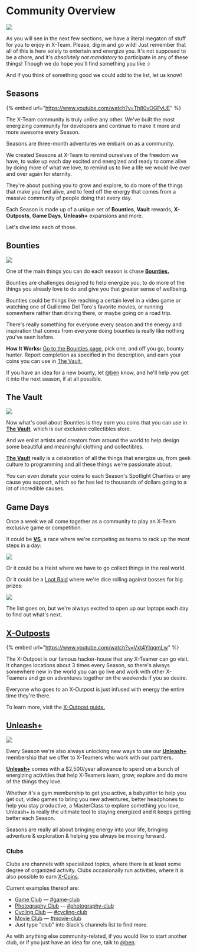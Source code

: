 # Community Overview

![](../../.gitbook/assets/community.jpg)

As you will see in the next few sections, we have a literal megaton of stuff for you to enjoy in X-Team. Please, dig in and go wild! Just remember that all of this is here solely to entertain and energize you. It's not supposed to be a chore, and it's _absolutely not mandatory_ to participate in any of these things! Though we do hope you'll find something you like :\)

And if you think of something good we could add to the list, let us know!

## Seasons

{% embed url="https://www.youtube.com/watch?v=Th80vOGFvUE" %}

The X-Team community is truly unlike any other. We've built the most energizing community for developers and continue to make it more and more awesome every Season.

Seasons are three-month adventures we embark on as a community.

We created Seasons at X-Team to remind ourselves of the freedom we have, to wake up each day excited and energized and ready to come alive by doing more of what we love, to remind us to live a life we would live over and over again for eternity.

They're about pushing you to grow and explore, to do more of the things that make you feel alive, and to feed off the energy that comes from a massive community of people doing that every day.

Each Season is made up of a unique set of **Bounties**, **Vault** rewards, **X-Outposts**, **Game Days**, **Unleash+** expansions and more.

Let's dive into each of those.

## **Bounties**

![](../../.gitbook/assets/screen-shot-2019-05-10-at-3.42.50-pm.png)

One of the main things you can do each season is chase [**Bounties.**](https://github.com/x-team/handbook/tree/480c308775fd27376ae7ec3121be0d6dacf565de/xhq.x-team.com/bounties/README.md)

Bounties are challenges designed to help energize you, to do more of the things you already love to do and give you that greater sense of wellbeing.

Bounties could be things like reaching a certain level in a video game or watching one of Guillermo Del Toro's favorite movies, or running somewhere rather than driving there, or maybe going on a road trip.

There's really something for everyone every season and the energy and inspiration that comes from everyone doing bounties is really like nothing you've seen before.

**How It Works:** [Go to the Bounties page](https://github.com/x-team/handbook/tree/480c308775fd27376ae7ec3121be0d6dacf565de/xhq.x-team.com/bounties/README.md), pick one, and off you go, bounty hunter. Report completion as specified in the description, and earn your coins you can use in [The Vault.](https://github.com/x-team/handbook/tree/480c308775fd27376ae7ec3121be0d6dacf565de/xhq.x-team.com/vault/README.md)

If you have an idea for a new bounty, let [@ben](https://legacy.gitbook.com/book/x-team/x-team-remote-developer-guide-to-greatness/edit#) know, and he'll help you get it into the next season, if at all possible.

## The Vault

![](../../.gitbook/assets/screen-shot-2019-05-10-at-3.48.14-pm.png)

Now what's cool about Bounties is they earn you coins that you can use in [**The Vault**](https://github.com/x-team/handbook/tree/480c308775fd27376ae7ec3121be0d6dacf565de/xhq.x-team.com/vault/README.md), which is our exclusive collectibles store.

And we enlist artists and creators from around the world to help design some beautiful and meaningful clothing and collectibles.

[**The Vault**](https://github.com/x-team/handbook/tree/480c308775fd27376ae7ec3121be0d6dacf565de/xhq.x-team.com/vault/README.md) really is a celebration of all the things that energize us, from geek culture to programming and all these things we're passionate about.

You can even donate your coins to each Season's Spotlight Charities or any cause you support, which so far has led to thousands of dollars going to a lot of incredible causes.

## Game Days

Once a week we all come together as a community to play an X-Team exclusive game or competition.

It could be [**VS**](https://x-team.slack.com/messages/CGK10CSLU/), a race where we're competing as teams to rack up the most steps in a day:

![](../../.gitbook/assets/screen-shot-2019-05-10-at-3.51.51-pm.png)

Or it could be a Heist where we have to go collect things in the real world.

Or it could be a [Loot Raid](https://github.com/x-team/handbook/tree/480c308775fd27376ae7ec3121be0d6dacf565de/xhq.x-team.com/raids/README.md) where we're dice rolling against bosses for big prizes:

![](../../.gitbook/assets/screen-shot-2019-05-10-at-4.03.32-pm.png)

The list goes on, but we're always excited to open up our laptops each day to find out what's next.

## [X-Outposts](https://github.com/x-team/handbook/tree/480c308775fd27376ae7ec3121be0d6dacf565de/x-outpost.com)

{% embed url="https://www.youtube.com/watch?v=Vxt4YIqqmLw" %}

The X-Outpost is our famous hacker-house that any X-Teamer can go visit. It changes locations about 3 times every Season, so there's always somewhere new in the world you can go live and work with other X-Teamers and go on adventures together on the weekends if you so desire.

Everyone who goes to an X-Outpost is just infused with energy the entire time they're there.

To learn more, visit the [X-Outpost guide.](../../good-reads/remote-lifestyle/)

## [Unleash+](https://github.com/x-team/handbook/tree/480c308775fd27376ae7ec3121be0d6dacf565de/xhq.x-team.com/unleash/README.md)

![](../../.gitbook/assets/screen-shot-2019-05-10-at-3.56.46-pm.png)

Every Season we're also always unlocking new ways to use our [**Unleash+**](https://github.com/x-team/handbook/tree/480c308775fd27376ae7ec3121be0d6dacf565de/xhq.x-team.com/unleash/README.md) membership that we offer to X-Teamers who work with our partners.

[**Unleash+**](https://github.com/x-team/handbook/tree/480c308775fd27376ae7ec3121be0d6dacf565de/xhq.x-team.com/unleash/README.md) comes with a $2,500/year allowance to spend on a bunch of energizing activities that help X-Teamers learn, grow, explore and do more of the things they love.

Whether it's a gym membership to get you active, a babysitter to help you get out, video games to bring you new adventures, better headphones to help you stay productive, a MasterClass to explore something you love, Unleash+ is really the ultimate tool to staying energized and it keeps getting better each Season.

Seasons are really all about bringing energy into your life, bringing adventure & exploration & helping you always be moving forward.

### Clubs

Clubs are channels with specialized topics, where there is at least some degree of organized activity. Clubs occasionally run activities, where it is also possible to earn [X-Coins](https://github.com/x-team/handbook/tree/480c308775fd27376ae7ec3121be0d6dacf565de/onboarding-guide/technicalities/technicalities.md#XTC).

Current examples thereof are:

* [Game Club](http://community.x-team.com/games) — [\#game-club](https://x-team.slack.com/messages/C3WV9FYGJ)
* [Photography Club](http://community.x-team.com/photography) — [\#photography-club](https://x-team.slack.com/messages/C79JCSBPH)
* [Cycling Club](http://community.x-team.com/cycling) — [\#cycling-club](https://x-team.slack.com/messages/C740KNBPA)
* [Movie Club](https://x-team.slack.com/messages/C521FJLVC/) — [\#movie-club](https://x-team.slack.com/messages/C521FJLVC/)
* Just type "club" into Slack's channels list to find more.

As with anything else community-related, if you would like to start another club, or if you just have an idea for one, talk to [@ben](https://x-team.slack.com/messages/D23Q0MCQ6).

